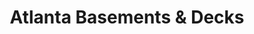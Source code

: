 ---
title: "Atlanta Basements & Decks"
url: /buford/atlanta-basements-and-decks/
shop: furniture
---